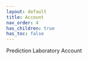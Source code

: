 ```yaml
---
layout: default
title: Account
nav_order: 4
has_children: true
has_toc: false
---
```

Prediction Laboratory Account
